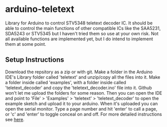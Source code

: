 # arduino-teletext
Library for Arduino to control STV5348 teletext decoder IC. It should be able to control the main functions of other compatible ICs like the SAA5231, SDA5243 or STV5345 but I haven't tried them so use at your own risk.
Not all available functions are implemented yet, but I do intend to implement them at some point.

## Setup Instructions
Download the repsitory as a zip or with git. Make a folder in the Arduino IDE's Library folder called 'teletext' and unzip/copy all the files into it. Make a folder inside called 'examples', with a folder inside called 'teletext_decoder' and copy the 'teletext_decoder.ino' file into it. Github won't let me upload the folders for some reason. Then you can open the IDE and point to 'File' > 'Examples' > 'teletext' > 'teletext_decoder' to open the example sketch and upload it to your arduino. When it's uploaded you can open the serial monitor. Type a page number and hit 'enter' to call a page, or 'c' and 'enter' to toggle conceal on and off. For more detailed instructions see [here](https://www.nathanmediaservices.co.uk/projects/projects.php?link=Teletext%20In-Vision%20Decoder "Project Page").

